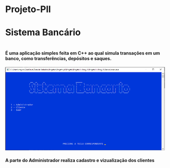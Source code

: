 # Projeto-Pll
<H1> Sistema Bancário<H1>

<H4>É uma aplicação simples feita em C++ ao qual simula transações em um banco, como transferências, depósitos e saques.<H4>

 <img src="https://github.com/maycon27/Projeto-Pll/blob/main/Imagens/Menu.png">

<H4> A parte do Administrador realiza cadastro e vizualização dos clientes<H4>
